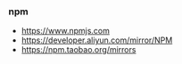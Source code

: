 ### npm
- https://www.npmjs.com
- https://developer.aliyun.com/mirror/NPM
- https://npm.taobao.org/mirrors